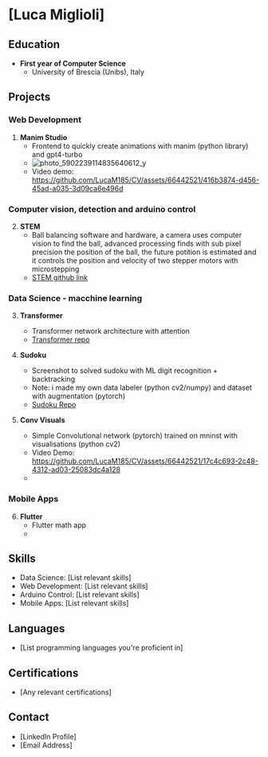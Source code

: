 # [Luca Miglioli]

## Education
- **First year of Computer Science**
  - University of Brescia (Unibs), Italy
  
## Projects

### Web Development
1. **Manim Studio**
   - Frontend to quickly create animations with manim (python library) and gpt4-turbo
   - ![photo_5902239114835640612_y](https://github.com/LucaM185/CV/assets/66442521/1ae9f1cd-c226-40ed-8d85-ca7ef2a7585d)
   - Video demo: https://github.com/LucaM185/CV/assets/66442521/416b3874-d456-45ad-a035-3d09ca6e496d

### Computer vision, detection and arduino control
2. **STEM**
   - Ball balancing software and hardware, a camera uses computer vision to find the ball, advanced processing finds with sub pixel precision the position of the ball, the future potition is estimated and it controls the position and velocity of two stepper motors with microstepping  
   - [STEM github link](https://github.com/LucaM185/STEM)

### Data Science - macchine learning
3. **Transformer**
   - Transformer network architecture with attention
   - [Transformer repo](https://github.com/LucaM185/MLgit)

4. **Sudoku**
   - Screenshot to solved sudoku with ML digit recognition + backtracking
   - Note: i made my own data labeler (python cv2/numpy) and dataset with augmentation (pytorch)  
   - [Sudoku Repo](https://github.com/LucaM185/MLgit)

5. **Conv Visuals**
   - Simple Convolutional network (pytorch) trained on mninst with visualisations (python cv2)
   - Video Demo: https://github.com/LucaM185/CV/assets/66442521/17c4c693-2c48-4312-ad03-25083dc4a128
   - 
### Mobile Apps
6. **Flutter**
   - Flutter math app 
   - 

## Skills
- Data Science: [List relevant skills]
- Web Development: [List relevant skills]
- Arduino Control: [List relevant skills]
- Mobile Apps: [List relevant skills]

## Languages
- [List programming languages you're proficient in]

## Certifications
- [Any relevant certifications]

## Contact
- [LinkedIn Profile]
- [Email Address]

